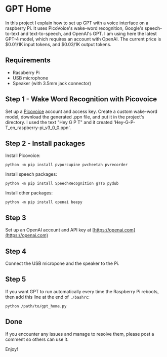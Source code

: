 # GPT Home
In this project I explain how to set up GPT with a voice interface on a raspberry Pi. It uses PicoVoice's wake-word recognition, Google's speech-to-text and text-to-speech, and OpenAI's GPT. I am using here the latest GPT-4 model, which requires an account with OpenAI. The current price is $0.01/1K input tokens, and $0.03/1K output tokens.

## Requirements
* Raspberry Pi
* USB microphone
* Speaker (with 3.5mm jack connector)

## Step 1 - Wake Word Recognition with Picovoice
Set up a [Picovoice](https://picovoice.ai/docs/quick-start/porcupine-python/) account and access key.
Create a custom wake-word model, download the generated .ppn file, and put it in the project's directory.
I used the text "Hey G P T" and it created 'Hey-G-P-T_en_raspberry-pi_v3_0_0.ppn'.

## Step 2 - Install packages

Install Picovoice:

`python -m pip install pvporcupine pvcheetah pvrecorder`

Install speech packages:

`python -m pip install SpeechRecognition gTTS pydub`

Install other packages:

`python -m pip install openai beepy`

## Step 3
Set up an OpenAI account and API key at [https://openai.com](https://openai.com)

## Step 4
Connect the USB micropone and the speaker to the Pi.

## Step 5
If you want GPT to run automatically every time the Raspberry Pi reboots, then add this line at the end of `./bashrc`:

`python /path/to/gpt_home.py`

## Done
If you encounter any issues and manage to resolve them, please post a comment so others can use it.

Enjoy!
